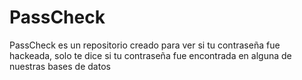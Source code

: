 # PassCheck
PassCheck es un repositorio creado para ver si tu contraseña fue hackeada, solo te dice si tu contraseña fue encontrada en alguna de nuestras bases de datos
